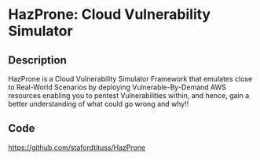 # HazProne: Cloud Vulnerability Simulator

## Description
HazProne is a Cloud Vulnerability Simulator Framework that emulates close to Real-World Scenarios by deploying Vulnerable-By-Demand AWS resources enabling you to pentest Vulnerabilities within, and hence, gain a better understanding of what could go wrong and why!!

## Code
https://github.com/stafordtituss/HazProne
